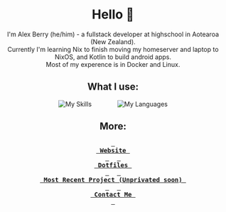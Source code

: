 <div align="center">

# Hello 👋
I'm Alex Berry (he/him) - a fullstack developer at highschool in Aotearoa (New Zealand).  
Currently I'm learning Nix to finish moving my homeserver and laptop to NixOS, and Kotlin to build android apps.  
Most of my experence is in Docker and Linux. 
## What I use:
![My Skills](https://skillicons.dev/icons?i=ts,nix,docker,astro,postman,js,vue,arch,linux,kotlin,arduino,bun&theme=dark&perline=4)
&emsp; &emsp; &emsp;
![My Languages](https://github-readme-stats.vercel.app/api/top-langs/?username=AlexBerry0&layout=compact&exclude_repo=Modded-Catppuccin-Mocha-GTK-theme&theme=catppuccin_mocha&hide=shell,html)
## More:
**[<kbd> <br> Website <br> </kbd>][Website]** 
**[<kbd> <br> Dotfiles <br> </kbd>][Dotfiles]** 
**[<kbd> <br> Most Recent Project (Unprivated soon) <br> </kbd>][Most Recent Project]** 
**[<kbd> <br> Contact Me <br> </kbd>][Contact Me]**

[Website]: https://alex-berry.net
[Dotfiles]: https://github.com/AlexBerry0/dots
[Most Recent Project]: https://github.com/tobyck/crisis-lab-2024
[Contact Me]: mailto:me@alex-berry.net
</div>
